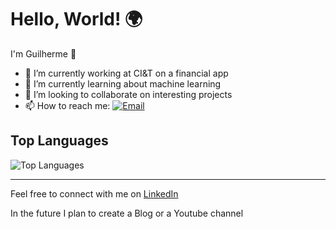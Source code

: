# Hello, World! 🌍

I'm Guilherme 👋 

- 🔭 I’m currently working at CI&T on a financial app
- 🌱 I’m currently learning about machine learning
- 👯 I’m looking to collaborate on interesting projects
- 📫 How to reach me: [![Email](https://img.shields.io/badge/Email-guilhermemichalach@gmail.com-blue)](mailto:guilhermemichalach@gmail.com)

## Top Languages
![Top Languages](https://github-readme-stats-one-mu-20.vercel.app/api/top-langs/?username=guilherme-michalach&layout=compact&theme=radical)

---

Feel free to connect with me on [LinkedIn](https://www.linkedin.com/in/guilherme-mateus-michalach/) 

In the future I plan to create a Blog or a Youtube channel

